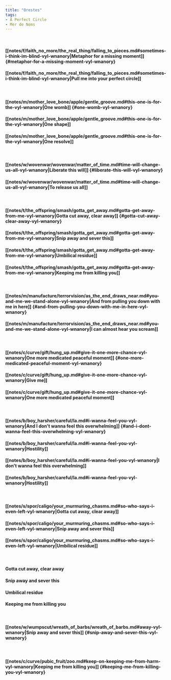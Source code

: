 ```yaml
---
title: "Orestes"
tags:
- A Perfect Circle
- Mer de Noms
---
```

&nbsp;
#### [[notes/f/faith_no_more/the_real_thing/falling_to_pieces.md#sometimes-i-think-im-blind-vyl-wnanory|Metaphor for a missing moment]] {#metaphor-for-a-missing-moment-vyl-wnanory}
#### [[notes/f/faith_no_more/the_real_thing/falling_to_pieces.md#sometimes-i-think-im-blind-vyl-wnanory|Pull me into your perfect circle]]
&nbsp;
#### [[notes/m/mother_love_bone/apple/gentle_groove.md#this-one-is-for-the-vyl-wnanory|One womb]] {#one-womb-vyl-wnanory}
#### [[notes/m/mother_love_bone/apple/gentle_groove.md#this-one-is-for-the-vyl-wnanory|One shape]]
#### [[notes/m/mother_love_bone/apple/gentle_groove.md#this-one-is-for-the-vyl-wnanory|One resolve]]
&nbsp;
#### [[notes/w/wovenwar/wovenwar/matter_of_time.md#time-will-change-us-all-vyl-wnanory|Liberate this will]] {#liberate-this-will-vyl-wnanory}
#### [[notes/w/wovenwar/wovenwar/matter_of_time.md#time-will-change-us-all-vyl-wnanory|To release us all]]
&nbsp;
#### [[notes/t/the_offspring/smash/gotta_get_away.md#gotta-get-away-from-me-vyl-wnanory|Gotta cut away, clear away]] {#gotta-cut-away-clear-away-vyl-wnanory}
#### [[notes/t/the_offspring/smash/gotta_get_away.md#gotta-get-away-from-me-vyl-wnanory|Snip away and sever this]]
#### [[notes/t/the_offspring/smash/gotta_get_away.md#gotta-get-away-from-me-vyl-wnanory|Umbilical residue]]
#### [[notes/t/the_offspring/smash/gotta_get_away.md#gotta-get-away-from-me-vyl-wnanory|Keeping me from killing you]]
&nbsp;
#### [[notes/m/manufacture/terrorvision/as_the_end_draws_near.md#you-and-me-we-stand-alone-vyl-wnanory|And from pulling you down with me in here]] {#and-from-pulling-you-down-with-me-in-here-vyl-wnanory}
#### [[notes/m/manufacture/terrorvision/as_the_end_draws_near.md#you-and-me-we-stand-alone-vyl-wnanory|I can almost hear you scream]]
&nbsp;
#### [[notes/c/curve/gift/hung_up.md#give-it-one-more-chance-vyl-wnanory|One more medicated peaceful moment]] {#one-more-medicated-peaceful-moment-vyl-wnanory}
#### [[notes/c/curve/gift/hung_up.md#give-it-one-more-chance-vyl-wnanory|Give me]]
#### [[notes/c/curve/gift/hung_up.md#give-it-one-more-chance-vyl-wnanory|One more medicated peaceful moment]]
&nbsp;
#### [[notes/b/boy_harsher/careful/la.md#i-wanna-feel-you-vyl-wnanory|And I don't wanna feel this overwhelming]] {#and-i-dont-wanna-feel-this-overwhelming-vyl-wnanory}
#### [[notes/b/boy_harsher/careful/la.md#i-wanna-feel-you-vyl-wnanory|Hostility]]
#### [[notes/b/boy_harsher/careful/la.md#i-wanna-feel-you-vyl-wnanory|I don't wanna feel this overwhelming]]
#### [[notes/b/boy_harsher/careful/la.md#i-wanna-feel-you-vyl-wnanory|Hostility]]
&nbsp;
#### [[notes/s/spor/caligo/your_murmuring_chasms.md#so-who-says-i-even-left-vyl-wnanory|Gotta cut away, clear away]]
#### [[notes/s/spor/caligo/your_murmuring_chasms.md#so-who-says-i-even-left-vyl-wnanory|Snip away and sever this]]
#### [[notes/s/spor/caligo/your_murmuring_chasms.md#so-who-says-i-even-left-vyl-wnanory|Umbilical residue]]
&nbsp;
#### Gotta cut away, clear away
#### Snip away and sever this
#### Umbilical residue
#### Keeping me from killing you
&nbsp;
#### [[notes/w/wumpscut/wreath_of_barbs/wreath_of_barbs.md#away-vyl-wnanory|Snip away and sever this]] {#snip-away-and-sever-this-vyl-wnanory}
&nbsp;
#### [[notes/c/curve/pubic_fruit/zoo.md#keep-on-keeping-me-from-harm-vyl-wnanory|Keeping me from killing you]] {#keeping-me-from-killing-you-vyl-wnanory}
